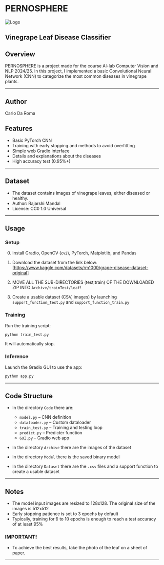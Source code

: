 # PERNOSPHERE

![Logo](https://github.com/user-attachments/assets/bd6cbc46-9358-4b19-8eb1-8e291d3891e3)


## Vinegrape Leaf Disease Classifier

## Overview

PERNOSPHERE is a project made for the course AI-lab Computer Vision and NLP 2024/25. In this project, I implemented
a basic Convolutional Neural Network (CNN) to categorize the most common diseases in vinegrape plants.

---

## Author

Carlo Da Roma

## Features

* Basic PyTorch CNN
* Training with early stopping and methods to avoid overfitting
* Simple web Gradio interface
* Details and explanations about the diseases
* High accuracy test (0.95%+)
---

## Dataset

* The dataset contains images of vinegrape leaves, either diseased or healthy.
* Author: Rajarshi Mandal
* License: CC0 1.0 Universal

---

## Usage

### Setup

0. Install Gradio, OpenCV (`cv2`), PyTorch, Matplotlib, and Pandas

1. Download the dataset from the link below:
   [https://www.kaggle.com/datasets/rm1000/grape-disease-dataset-original]

2. MOVE ALL THE SUB-DIRECTORIES (test,train) OF THE DOWNLOADED ZIP INTO `Archive/trainTest/leaf`!

3. Create a usable dataset (CSV, images) by launching `support_function_test.py` and `support_function_train.py`

### Training

Run the training script:

```bash
python train_test.py
```

It will automatically stop.

### Inference

Launch the Gradio GUI to use the app:

```bash
python app.py
```

---

## Code Structure

* In the directory `Code` there are:

  * `model.py` – CNN definition
  * `dataloader.py` – Custom dataloader
  * `train_test.py` – Training and testing loop
  * `predict.py` – Predicter function
  * `GUI.py` – Gradio web app

* In the directory `Archive` there are the images of the dataset

* In the directory `Model` there is the saved binary model

* In the directory `Dataset` there are the `.csv` files and a support function to create a usable dataset

---

## Notes

* The model input images are resized to 128x128. The original size of the images is 512x512
* Early stopping patience is set to 3 epochs by default
* Typically, training for 9 to 10 epochs is enough to reach a test accuracy of at least 95%

### IMPORTANT!

* To achieve the best results, take the photo of the leaf on a sheet of paper.

---
